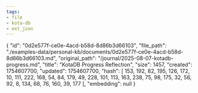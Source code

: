 ```yaml
---
tags:
- file
- kota-db
- ext_json
---
```

{
  "id": "0d2e577f-ce0e-4acd-b58d-8d86b3d66103",
  "file_path": "./examples-data/personal-kb/documents/0d2e577f-ce0e-4acd-b58d-8d86b3d66103.md",
  "original_path": "/journal/2025-08-07-kotadb-progress.md",
  "title": "KotaDB Progress Reflection",
  "size": 1457,
  "created": 1754607700,
  "updated": 1754607700,
  "hash": [
    153,
    192,
    82,
    195,
    126,
    172,
    10,
    111,
    222,
    168,
    54,
    84,
    179,
    49,
    228,
    101,
    113,
    163,
    238,
    75,
    98,
    175,
    32,
    56,
    92,
    8,
    134,
    68,
    76,
    160,
    39,
    177
  ],
  "embedding": null
}